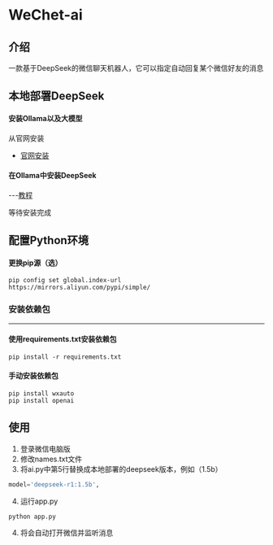 #  WeChet-ai
## 介绍
 一款基于DeepSeek的微信聊天机器人，它可以指定自动回复某个微信好友的消息
## 本地部署DeepSeek
#### 安装Ollama以及大模型
从官网安装
- [官网安装](https://www.ollamai.com/download/)

#### 在Ollama中安装DeepSeek
---[教程](https://blog.csdn.net/star_nwe/article/details/143141025)

等待安装完成
## 配置Python环境
#### 更换pip源（选）
```
pip config set global.index-url https://mirrors.aliyun.com/pypi/simple/
```
### 安装依赖包
---
#### 使用requirements.txt安装依赖包
```
pip install -r requirements.txt
```
#### 手动安装依赖包
```
pip install wxauto
pip install openai
```

## 使用
1. 登录微信电脑版
2. 修改names.txt文件
3. 将ai.py中第5行替换成本地部署的deepseek版本，例如（1.5b）
```python
model='deepseek-r1:1.5b',
```
4. 运行app.py
```
python app.py
```
4. 将会自动打开微信并监听消息

